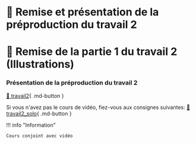 # 🚨 Remise et présentation de la préproduction du travail 2      

# 🚨 Remise de la partie 1 du travail 2 (Illustrations)       

### Présentation de la préproduction du travail 2      

[💼 travail2](exercices_ae/travail2.md){ .md-button }   

Si vous n'avez pas le cours de vidéo, fiez-vous aux consignes suivantes: 
[💼 travail2_solo](exercices_ae/travail2_solo.md){ .md-button }    

!!! info "Information"

    Cours conjoint avec vidéo
